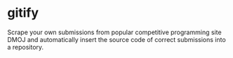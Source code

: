 # gitify
Scrape your own submissions from popular competitive programming site DMOJ and automatically insert the source code of correct submissions into a repository.
